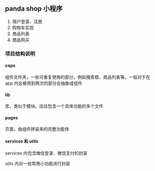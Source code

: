 ## panda shop 小程序

1. 用户登录、注册
1. 购物车实现
1. 商品列表
1. 商品购买

### 项目结构说明

#### cops

组件文件夹，一些可重复使用的部分，例如搜索框、商品列表等。一般对于在 app 内会被用到两次的部分会抽象成组件

#### lib

库，类似于模块。往往包含一个具体功能的多个文件

#### pages

页面，由组件拼装来的完整功能体

#### services 和 utils

services 内包含微信登录、微信支付的封装

utils 内对一些常用小功能进行封装
